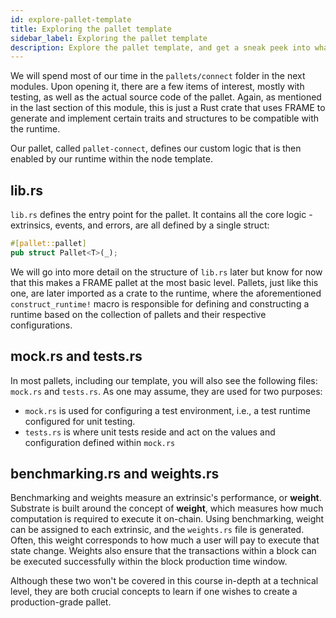 ```yaml
---
id: explore-pallet-template
title: Exploring the pallet template
sidebar_label: Exploring the pallet template
description: Explore the pallet template, and get a sneak peek into what is to come next!
---
```


We will spend most of our time in the `pallets/connect` folder in the next modules.  Upon opening it, there are a few items of interest, mostly with testing, as well as the actual source code of the pallet.  Again, as mentioned in the last section of this module, this is just a Rust crate that uses FRAME to generate and implement certain traits and structures to be compatible with the runtime.

Our pallet, called `pallet-connect`, defines our custom logic that is then enabled by our runtime within the node template.

## lib.rs

`lib.rs` defines the entry point for the pallet.  It contains all the core logic - extrinsics, events, and errors, are all defined by a single struct:

```rust
#[pallet::pallet]
pub struct Pallet<T>(_);
```

We will go into more detail on the structure of `lib.rs` later but know for now that this makes a FRAME pallet at the most basic level.  Pallets, just like this one, are later imported as a crate to the runtime, where the aforementioned `construct_runtime!` macro is responsible for defining and constructing a runtime based on the collection of pallets and their respective configurations.

## mock.rs and tests.rs

In most pallets, including our template, you will also see the following files: `mock.rs` and `tests.rs`.  As one may assume, they are used for two purposes:

- `mock.rs` is used for configuring a test environment, i.e., a test runtime configured for unit testing.
- `tests.rs` is where unit tests reside and act on the values and configuration defined within `mock.rs`

## benchmarking.rs and weights.rs

Benchmarking and weights measure an extrinsic's performance, or **weight**.  Substrate is built around the concept of **weight**, which measures how much computation is required to execute it on-chain.  Using benchmarking, weight can be assigned to each extrinsic, and the `weights.rs` file is generated.  Often, this weight corresponds to how much a user will pay to execute that state change. Weights also ensure that the transactions within a block can be executed successfully within the block production time window.

Although these two won't be covered in this course in-depth at a technical level, they are both crucial concepts to learn if one wishes to create a production-grade pallet.